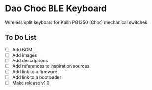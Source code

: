 # Dao Choc BLE Keyboard
Wireless split keyboard for Kailh PG1350 (Choc) mechanical switches

## To Do List
- [ ] Add BOM
- [ ] Add images
- [ ] Add descriprions
- [ ] Add references to inspiration sources
- [ ] Add link to a firmware
- [ ] Add link to a bootloader
- [ ] Make release v1.0
